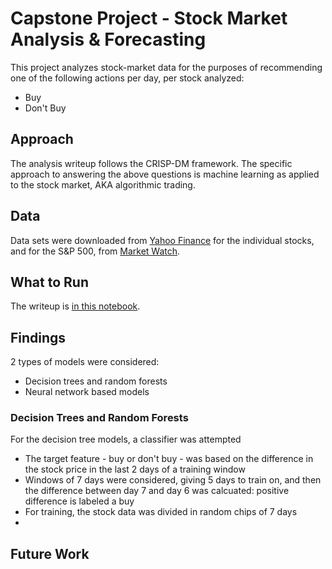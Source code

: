 # Capstone Project - Stock Market Analysis & Forecasting
This project analyzes stock-market data for the purposes of recommending one of the following actions per day, per stock analyzed:
- Buy
- Don't Buy

## Approach
The analysis writeup follows the CRISP-DM framework. The specific approach to answering the above questions is machine learning as applied to the stock market, AKA algorithmic trading.

## Data
Data sets were downloaded from [Yahoo Finance](https://finance.yahoo.com/) for the individual stocks, and for the S&P 500, from [Market Watch](https://www.marketwatch.com/investing/index/spx/download-data?startDate=4/8/2024&endDate=07/05/2024).

## What to Run
The writeup is [in this notebook](./stock_market_analysis_chipped.ipynb).

## Findings
2 types of models were considered:
- Decision trees and random forests
- Neural network based models

### Decision Trees and Random Forests
For the decision tree models, a classifier was attempted
- The target feature - buy or don't buy - was based on the difference in the stock price in the last 2 days of a training window
- Windows of 7 days were considered, giving 5 days to train on, and then the difference between day 7 and day 6 was calcuated: positive difference is labeled a buy
- For training, the stock data was divided in random chips of 7 days
- 

## Future Work